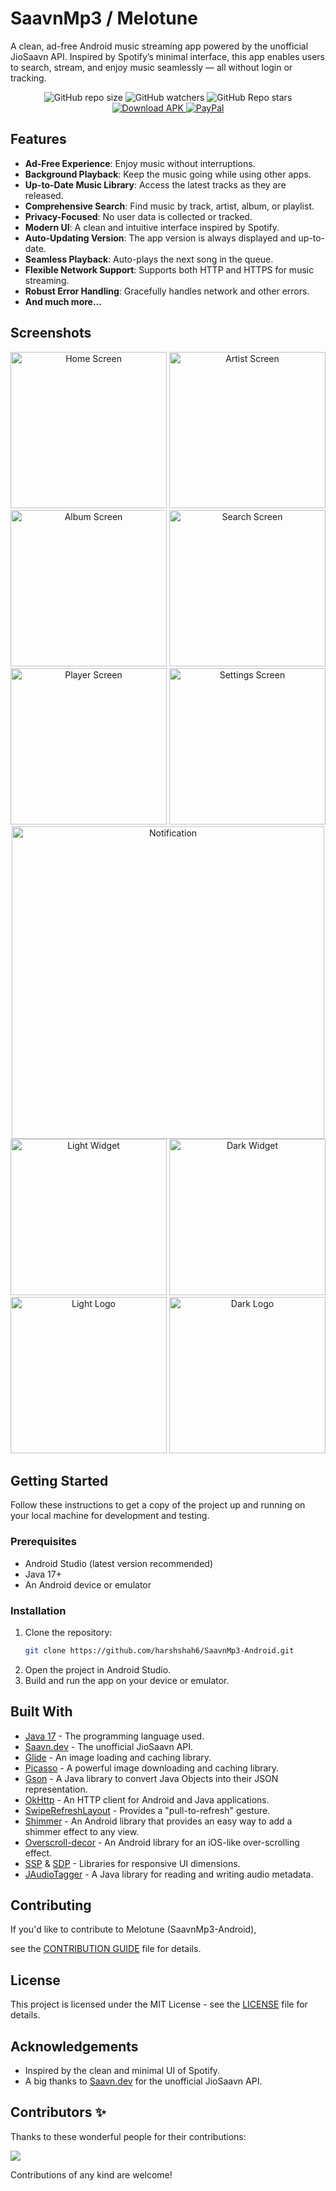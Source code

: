 # SaavnMp3 / Melotune

A clean, ad-free Android music streaming app powered by the unofficial JioSaavn API. Inspired by Spotify’s minimal interface, this app enables users to search, stream, and enjoy music seamlessly — all without login or tracking.

<p align="center">
  <img alt="GitHub repo size" src="https://img.shields.io/github/repo-size/Harshshah6/SaavnMp3-Android">
  <img alt="GitHub watchers" src="https://img.shields.io/github/watchers/Harshshah6/SaavnMp3-Android">
  <img alt="GitHub Repo stars" src="https://img.shields.io/github/stars/Harshshah6/SaavnMp3-Android">
  <br>
  <a href="https://github.com/Harshshah6/SaavnMp3-Android/releases/latest">
    <img alt="Download APK" src="https://img.shields.io/badge/Download_APK-2ea44f?style=for-the-badge&logo=android&logoColor=white">
  </a>
  <a href="https://www.paypal.me/HarshShah06">
    <img alt="PayPal" src="https://img.shields.io/badge/PayPal-00457C?style=for-the-badge&logo=paypal&logoColor=white">
  </a>
</p>

## Features

- **Ad-Free Experience**: Enjoy music without interruptions.
- **Background Playback**: Keep the music going while using other apps.
- **Up-to-Date Music Library**: Access the latest tracks as they are released.
- **Comprehensive Search**: Find music by track, artist, album, or playlist.
- **Privacy-Focused**: No user data is collected or tracked.
- **Modern UI**: A clean and intuitive interface inspired by Spotify.
- **Auto-Updating Version**: The app version is always displayed and up-to-date.
- **Seamless Playback**: Auto-plays the next song in the queue.
- **Flexible Network Support**: Supports both HTTP and HTTPS for music streaming.
- **Robust Error Handling**: Gracefully handles network and other errors.
- **And much more...**

## Screenshots

<p align="center">
  <img src="docs/home.jpg" alt="Home Screen" width="250"/>
  <img src="docs/artist.jpg" alt="Artist Screen" width="250"/>
  <img src="docs/album.jpg" alt="Album Screen" width="250"/>
  <img src="docs/search.png" alt="Search Screen" width="250"/>
  <img src="docs/music.jpg" alt="Player Screen" width="250"/>
  <img src="docs/settings.jpg" alt="Settings Screen" width="250"/>
  <br>
  <img src="docs/notification.jpg" alt="Notification" width="500"/>
  <br>
  <img src="docs/widget_light.jpg" alt="Light Widget" width="250"/>
  <img src="docs/widget_night.jpg" alt="Dark Widget" width="250"/>
  <br>
  <img src="docs/logo_light.png" alt="Light Logo" width="250"/>
  <img src="docs/logo_night.png" alt="Dark Logo" width="250"/>
</p>

## Getting Started

Follow these instructions to get a copy of the project up and running on your local machine for development and testing.

### Prerequisites

* Android Studio (latest version recommended)
* Java 17+
* An Android device or emulator

### Installation

1. Clone the repository:
    ```bash
    git clone https://github.com/harshshah6/SaavnMp3-Android.git
    ```
2. Open the project in Android Studio. 
3. Build and run the app on your device or emulator.

## Built With

*   [Java 17](https://openjdk.org/projects/jdk/17/) - The programming language used.
*   [Saavn.dev](https://github.com/sumitkolhe/jiosaavn-api) - The unofficial JioSaavn API.
*   [Glide](https://github.com/bumptech/glide) - An image loading and caching library.
*   [Picasso](https://github.com/square/picasso) - A powerful image downloading and caching library.
*   [Gson](https://github.com/google/gson) - A Java library to convert Java Objects into their JSON representation.
*   [OkHttp](https://github.com/square/okhttp) - An HTTP client for Android and Java applications.
*   [SwipeRefreshLayout](https://developer.android.com/jetpack/androidx/releases/swiperefreshlayout) - Provides a "pull-to-refresh" gesture.
*   [Shimmer](https://github.com/facebookarchive/shimmer-android) - An Android library that provides an easy way to add a shimmer effect to any view.
*   [Overscroll-decor](https://github.com/EverythingMe/overscroll-decor) - An Android library for an iOS-like over-scrolling effect.
*   [SSP](https://github.com/intuit/ssp) & [SDP](https://github.com/intuit/sdp) - Libraries for responsive UI dimensions.
*   [JAudioTagger](https://github.com/RouHim/jaudiotagger) - A Java library for reading and writing audio metadata.

## Contributing

If you'd like to contribute to Melotune (SaavnMp3-Android),

see the [CONTRIBUTION GUIDE](CONTRIBUTING.md) file for details.

## License

This project is licensed under the MIT License - see the [LICENSE](LICENSE) file for details.

## Acknowledgements

- Inspired by the clean and minimal UI of Spotify.
- A big thanks to [Saavn.dev](https://github.com/sumitkolhe/jiosaavn-api) for the unofficial JioSaavn API.

## Contributors ✨

Thanks to these wonderful people for their contributions:

<a href="https://github.com/Harshshah6/SaavnMp3-Android/graphs/contributors">
  <img src="https://contrib.rocks/image?repo=Harshshah6/SaavnMp3-Android" />
</a>

Contributions of any kind are welcome!
